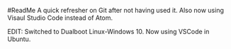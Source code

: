 #ReadMe
A quick refresher on Git after not having used it. Also now using Visaul Studio Code instead of Atom. 

EDIT: Switched to Dualboot Linux-Windows 10. Now using VSCode in Ubuntu.